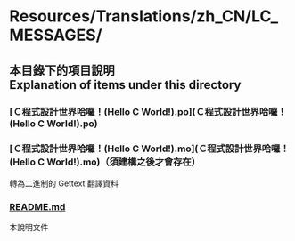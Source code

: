 # Resources/Translations/zh_CN/LC_MESSAGES/

## 本目錄下的項目說明<br />Explanation of items under this directory
### [Ｃ程式設計世界哈囉！(Hello C World!).po](Ｃ程式設計世界哈囉！(Hello C World!).po)

### [Ｃ程式設計世界哈囉！(Hello C World!).mo](Ｃ程式設計世界哈囉！(Hello C World!).mo)（須建構之後才會存在）
轉為二進制的 Gettext 翻譯資料

### [README.md](README.md)
本說明文件
